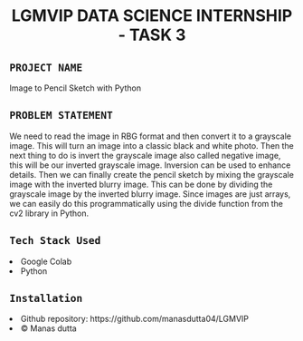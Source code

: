<h1 align="center">
  <a href="# LGMVIP DATA SCIENCE INTERNSHIP - TASK 3"></a>
  LGMVIP DATA SCIENCE INTERNSHIP - TASK 3
</h1>

## `PROJECT NAME`
Image to Pencil Sketch with Python

## `PROBLEM STATEMENT`
We need to read the image in RBG format and then convert it to a grayscale image. This will turn an image into a classic black and white photo. Then the next thing to do is invert the grayscale image also called negative image, this will be our inverted grayscale image. Inversion can be used to enhance details. Then we can finally create the pencil sketch by mixing the grayscale image with the inverted blurry image. This can be done by dividing the grayscale image by the inverted blurry image. Since images are just arrays, we can easily do this programmatically using the divide function from the cv2 library in Python.
## `Tech Stack Used`
<li>Google Colab</li>
<li>Python</li>

## `Installation`
<li>Github repository: https://github.com/manasdutta04/LGMVIP </li>
<li>© Manas dutta</li>
